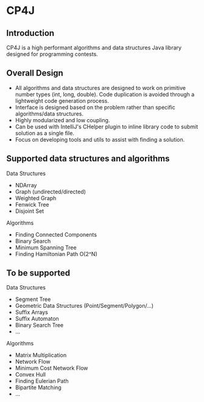 # CP4J

## Introduction

CP4J is a high performant algorithms and data structures Java library designed for programming contests.

## Overall Design

* All algorithms and data structures are designed to work on primitive number types (int, long, double). Code duplication is 
avoided through a lightweight code generation process.
* Interface is designed based on the problem rather than specific algorithms/data structures.
* Highly modularized and low coupling.
* Can be used with IntelliJ's CHelper plugin to inline library code to submit solution as a single file.
* Focus on developing tools and utils to assist with finding a solution.

## Supported data structures and algorithms
Data Structures
* NDArray
* Graph (undirected/directed)
* Weighted Graph
* Fenwick Tree
* Disjoint Set

Algorithms
* Finding Connected Components
* Binary Search
* Minimum Spanning Tree
* Finding Hamiltonian Path O(2^N)

## To be supported
Data Structures
* Segment Tree
* Geometric Data Structures (Point/Segment/Polygon/...)
* Suffix Arrays
* Suffix Automaton
* Binary Search Tree
* ...

Algorithms
* Matrix Multiplication
* Network Flow
* Minimum Cost Network Flow
* Convex Hull
* Finding Eulerian Path
* Bipartite Matching
* ...

